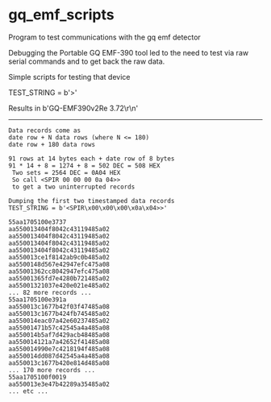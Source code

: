 # gq_emf_scripts
Program to test communications with the gq emf detector

Debugging the Portable GQ EMF-390 tool led to the need to test
via raw serial commands and to get back the raw data. 

Simple scripts for testing that device


TEST_STRING = b'<GETVER>>'

Results in
b'GQ-EMF390v2Re 3.72\r\n'

---
```
Data records come as 
date row + N data rows (where N <= 180)
date row + 180 data rows

91 rows at 14 bytes each + date row of 8 bytes
91 * 14 + 8 = 1274 + 8 = 502 DEC = 508 HEX
 Two sets = 2564 DEC = 0A04 HEX
 So call <SPIR 00 00 00 0a 04>>
 to get a two uninterrupted records

Dumping the first two timestamped data records
TEST_STRING = b'<SPIR\x00\x00\x00\x0a\x04>>'
```

```
55aa1705100e3737
aa550013404f8042c43119485a02
aa550013404f8042c43119485a02
aa550013404f8042c43119485a02
aa550013404f8042c43119485a02
aa550013ce1f8142ab9c0b485a02
aa5500148d567e42947efc475a08
aa55001362cc8042947efc475a08
aa55001365fd7e4280b721485a02
aa55001321037e420e021e485a02
... 82 more records ...
55aa1705100e391a
aa550013c1677b42f03f47485a08
aa550013c1677b424fb745485a02
aa550014eac07a42e60237485a02
aa55001471b57c42545a4a485a08
aa550014b5af7d429acb48485a08
aa550014121a7a42652f41485a08
aa550014990e7c4218194f485a08
aa550014dd087d42545a4a485a08
aa550013c1677b420e814d485a08
... 170 more records ...
55aa1705100f0019
aa550013e3e47b42289a35485a02
... etc ... 
```
